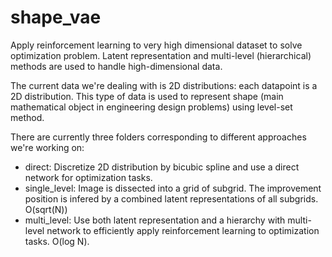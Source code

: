# shape_vae

Apply reinforcement learning to very high dimensional dataset to solve optimization problem. Latent representation and multi-level (hierarchical) methods are used to handle high-dimensional data. 

The current data we're dealing with is 2D distributions: each datapoint is a 2D distribution. This type of data is used to represent shape (main mathematical object in engineering design problems) using level-set method.

There are currently three folders corresponding to different approaches we're working on:
* direct: Discretize 2D distribution by bicubic spline and use a direct network for optimization tasks.
* single_level: Image is dissected into a grid of subgrid. The improvement position is infered by a combined latent representations of all subgrids. O(sqrt(N))
* multi_level: Use both latent representation and a hierarchy with multi-level network to efficiently apply reinforcement learning to optimization tasks. O(log N).
